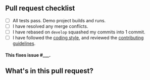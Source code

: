 ## Pull request checklist

- [ ] All tests pass. Demo project builds and runs.
- [ ] I have resolved any merge conflicts.
- [ ] I have rebased on `develop` squashed my commits into 1 commit.
- [ ] I have followed the [coding style](https://github.com/jessesquires/HowToContribute#style-guidelines), and reviewed the [contributing guidelines](https://github.com/jessesquires/JSQCoreDataKit/blob/develop/.github/CONTRIBUTING.md).

#### This fixes issue #___.

## What's in this pull request?
